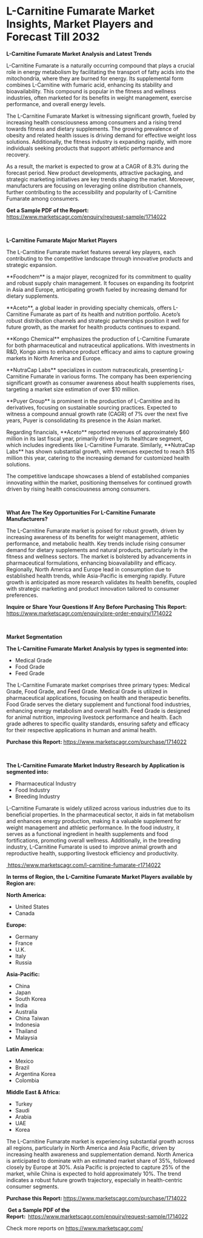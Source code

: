 <p><h1>L-Carnitine Fumarate Market Insights, Market Players and Forecast Till 2032</h1></p><p><strong>L-Carnitine Fumarate Market Analysis and Latest Trends</strong></p>
<p><p>L-Carnitine Fumarate is a naturally occurring compound that plays a crucial role in energy metabolism by facilitating the transport of fatty acids into the mitochondria, where they are burned for energy. Its supplemental form combines L-Carnitine with fumaric acid, enhancing its stability and bioavailability. This compound is popular in the fitness and wellness industries, often marketed for its benefits in weight management, exercise performance, and overall energy levels.</p><p>The L-Carnitine Fumarate Market is witnessing significant growth, fueled by increasing health consciousness among consumers and a rising trend towards fitness and dietary supplements. The growing prevalence of obesity and related health issues is driving demand for effective weight loss solutions. Additionally, the fitness industry is expanding rapidly, with more individuals seeking products that support athletic performance and recovery. </p><p>As a result, the market is expected to grow at a CAGR of 8.3% during the forecast period. New product developments, attractive packaging, and strategic marketing initiatives are key trends shaping the market. Moreover, manufacturers are focusing on leveraging online distribution channels, further contributing to the accessibility and popularity of L-Carnitine Fumarate among consumers.</p></p>
<p><strong>Get a Sample PDF of the Report:&nbsp;</strong> <a href="https://www.marketscagr.com/enquiry/request-sample/1714022?utm_campaign=1743&utm_medium=2&utm_source=Github&utm_content=ia&utm_term=11012025&utm_id=l-carnitine-fumarate">https://www.marketscagr.com/enquiry/request-sample/1714022</a></p>
<p>&nbsp;</p>
<p><strong>L-Carnitine Fumarate Major Market Players</strong></p>
<p><p>The L-Carnitine Fumarate market features several key players, each contributing to the competitive landscape through innovative products and strategic expansion. </p><p>**Foodchem** is a major player, recognized for its commitment to quality and robust supply chain management. It focuses on expanding its footprint in Asia and Europe, anticipating growth fueled by increasing demand for dietary supplements.</p><p>**Aceto**, a global leader in providing specialty chemicals, offers L-Carnitine Fumarate as part of its health and nutrition portfolio. Aceto’s robust distribution channels and strategic partnerships position it well for future growth, as the market for health products continues to expand.</p><p>**Kongo Chemical** emphasizes the production of L-Carnitine Fumarate for both pharmaceutical and nutraceutical applications. With investments in R&D, Kongo aims to enhance product efficacy and aims to capture growing markets in North America and Europe.</p><p>**NutraCap Labs** specializes in custom nutraceuticals, presenting L-Carnitine Fumarate in various forms. The company has been experiencing significant growth as consumer awareness about health supplements rises, targeting a market size estimation of over $10 million.</p><p>**Puyer Group** is prominent in the production of L-Carnitine and its derivatives, focusing on sustainable sourcing practices. Expected to witness a compound annual growth rate (CAGR) of 7% over the next five years, Puyer is consolidating its presence in the Asian market.</p><p>Regarding financials, **Aceto** reported revenues of approximately $60 million in its last fiscal year, primarily driven by its healthcare segment, which includes ingredients like L-Carnitine Fumarate. Similarly, **NutraCap Labs** has shown substantial growth, with revenues expected to reach $15 million this year, catering to the increasing demand for customized health solutions. </p><p>The competitive landscape showcases a blend of established companies innovating within the market, positioning themselves for continued growth driven by rising health consciousness among consumers.</p></p>
<p>&nbsp;</p>
<p><strong>What Are The Key Opportunities For L-Carnitine Fumarate Manufacturers?</strong></p>
<p><p>The L-Carnitine Fumarate market is poised for robust growth, driven by increasing awareness of its benefits for weight management, athletic performance, and metabolic health. Key trends include rising consumer demand for dietary supplements and natural products, particularly in the fitness and wellness sectors. The market is bolstered by advancements in pharmaceutical formulations, enhancing bioavailability and efficacy. Regionally, North America and Europe lead in consumption due to established health trends, while Asia-Pacific is emerging rapidly. Future growth is anticipated as more research validates its health benefits, coupled with strategic marketing and product innovation tailored to consumer preferences.</p></p>
<p><strong>Inquire or Share Your Questions If Any Before Purchasing This Report:</strong> <a href="https://www.marketscagr.com/enquiry/pre-order-enquiry/1714022?utm_campaign=1743&utm_medium=2&utm_source=Github&utm_content=ia&utm_term=11012025&utm_id=l-carnitine-fumarate">https://www.marketscagr.com/enquiry/pre-order-enquiry/1714022</a></p>
<p>&nbsp;</p>
<p><strong>Market Segmentation</strong></p>
<p><strong>The L-Carnitine Fumarate Market Analysis by types is segmented into:</strong></p>
<p><ul><li>Medical Grade</li><li>Food Grade</li><li>Feed Grade</li></ul></p>
<p><p>The L-Carnitine Fumarate market comprises three primary types: Medical Grade, Food Grade, and Feed Grade. Medical Grade is utilized in pharmaceutical applications, focusing on health and therapeutic benefits. Food Grade serves the dietary supplement and functional food industries, enhancing energy metabolism and overall health. Feed Grade is designed for animal nutrition, improving livestock performance and health. Each grade adheres to specific quality standards, ensuring safety and efficacy for their respective applications in human and animal health.</p></p>
<p><strong>Purchase this Report:&nbsp;</strong><a href="https://www.marketscagr.com/purchase/1714022?utm_campaign=1743&utm_medium=2&utm_source=Github&utm_content=ia&utm_term=11012025&utm_id=l-carnitine-fumarate">https://www.marketscagr.com/purchase/1714022</a></p>
<p>&nbsp;</p>
<p><strong>The L-Carnitine Fumarate Market Industry Research by Application is segmented into:</strong></p>
<p><ul><li>Pharmaceutical Industry</li><li>Food Industry</li><li>Breeding Industry</li></ul></p>
<p><p>L-Carnitine Fumarate is widely utilized across various industries due to its beneficial properties. In the pharmaceutical sector, it aids in fat metabolism and enhances energy production, making it a valuable supplement for weight management and athletic performance. In the food industry, it serves as a functional ingredient in health supplements and food fortifications, promoting overall wellness. Additionally, in the breeding industry, L-Carnitine Fumarate is used to improve animal growth and reproductive health, supporting livestock efficiency and productivity.</p></p>
<p><a href="https://www.marketscagr.com/l-carnitine-fumarate-r1714022?utm_campaign=1743&utm_medium=2&utm_source=Github&utm_content=ia&utm_term=11012025&utm_id=l-carnitine-fumarate">&nbsp;https://www.marketscagr.com/l-carnitine-fumarate-r1714022</a></p>
<p><strong>In terms of Region, the L-Carnitine Fumarate Market Players available by Region are:</strong></p>
<p>
    <p> <strong> North America: </strong>
        <ul>
            <li>United States</li>
            <li>Canada</li>
        </ul>
        </p> 
    <p> <strong> Europe: </strong>
        <ul>
            <li>Germany</li>
            <li>France</li>
            <li>U.K.</li>
            <li>Italy</li>
            <li>Russia</li>
        </ul>
        </p> 
    <p> <strong> Asia-Pacific: </strong>
        <ul>
            <li>China</li>
            <li>Japan</li>
            <li>South Korea</li>
            <li>India</li>
            <li>Australia</li>
            <li>China Taiwan</li>
            <li>Indonesia</li>
            <li>Thailand</li>
            <li>Malaysia</li>
        </ul>
        </p> 
    <p> <strong> Latin America: </strong>
        <ul>
            <li>Mexico</li>
            <li>Brazil</li>
            <li>Argentina Korea</li>
            <li>Colombia</li>
        </ul>
        </p> 
    <p> <strong> Middle East & Africa: </strong>
        <ul>
            <li>Turkey</li>
            <li>Saudi</li>
            <li>Arabia</li>
            <li>UAE</li>
            <li>Korea</li>
        </ul>
    </p>
    </p>
<p><p>The L-Carnitine Fumarate market is experiencing substantial growth across all regions, particularly in North America and Asia Pacific, driven by increasing health awareness and supplementation demand. North America is anticipated to dominate with an estimated market share of 35%, followed closely by Europe at 30%. Asia Pacific is projected to capture 25% of the market, while China is expected to hold approximately 10%. The trend indicates a robust future growth trajectory, especially in health-centric consumer segments.</p></p>
<p><strong>Purchase this Report: </strong><a href="https://www.marketscagr.com/purchase/1714022?utm_campaign=1743&utm_medium=2&utm_source=Github&utm_content=ia&utm_term=11012025&utm_id=l-carnitine-fumarate">https://www.marketscagr.com/purchase/1714022</a></p>
<p>&nbsp;<strong>Get a Sample PDF of the Report:&nbsp;&nbsp;</strong><a href="https://www.marketscagr.com/enquiry/request-sample/1714022?utm_campaign=1743&utm_medium=2&utm_source=Github&utm_content=ia&utm_term=11012025&utm_id=l-carnitine-fumarate">https://www.marketscagr.com/enquiry/request-sample/1714022</a></p>
<p><strong></strong></p>
<p>Check more reports on <a href="https://www.marketscagr.com/?utm_campaign=1743&utm_medium=2&utm_source=Github&utm_content=ia&utm_term=11012025&utm_id=l-carnitine-fumarate">https://www.marketscagr.com/</a></p>